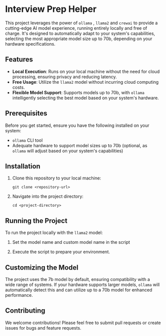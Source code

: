 
# Interview Prep Helper

This project leverages the power of `ollama` , `llama2` and `crewai` to provide a cutting-edge AI model experience, running entirely locally and free of charge. It's designed to automatically adapt to your system's capabilities, selecting the most appropriate model size up to 70b, depending on your hardware specifications.

## Features

- **Local Execution**: Runs on your local machine without the need for cloud processing, ensuring privacy and reducing latency.
- **Free Usage**: Utilize the `llama2` model without incurring cloud computing costs.
- **Flexible Model Support**: Supports models up to 70b, with `ollama` intelligently selecting the best model based on your system's hardware.

## Prerequisites

Before you get started, ensure you have the following installed on your system:
- `ollama` CLI tool
- Adequate hardware to support model sizes up to 70b (optional, as `ollama` will adjust based on your system's capabilities)

## Installation

1. Clone this repository to your local machine:
   ```
   git clone <repository-url>
   ```
2. Navigate into the project directory:
   ```
   cd <project-directory>
   ```

## Running the Project

To run the project locally with the `llama2` model:

1. Set the model name and custom model name in the script

2. Execute the script to prepare your environment.

## Customizing the Model

The project uses the 7b model by default, ensuring compatibility with a wide range of systems. If your hardware supports larger models, `ollama` will automatically detect this and can utilize up to a 70b model for enhanced performance.

## Contributing

We welcome contributions! Please feel free to submit pull requests or create issues for bugs and feature requests.

